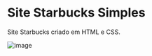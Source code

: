 # Site Starbucks Simples

Site Starbucks criado em HTML e CSS.

![image](https://user-images.githubusercontent.com/76667230/160467422-a6add0f0-a7ea-4f98-8110-76a29fbc3d6f.png)



